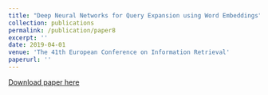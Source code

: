 ```yaml
---
title: "Deep Neural Networks for Query Expansion using Word Embeddings"
collection: publications
permalink: /publication/paper8
excerpt: ''
date: 2019-04-01
venue: 'The 41th European Conference on Information Retrieval'
paperurl: ''
---
```



[Download paper here](https://arxiv.org/abs/1811.03569)


